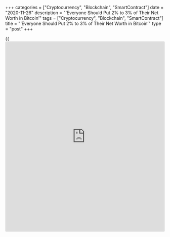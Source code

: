 +++
categories = ["Cryptocurrency", "Blockchain", "SmartContract"]
date = "2020-11-26"
description = "‘Everyone Should Put 2% to 3% of Their Net Worth in Bitcoin’"
tags = ["Cryptocurrency", "Blockchain", "SmartContract"]
title = "‘Everyone Should Put 2% to 3% of Their Net Worth in Bitcoin’"
type = "post"
+++

{{<iframe id="large-banner" src="https://www.bounty.group/#slide=5.0" width="100%" height="600" scrolling="no" style="border: 0px solid rgb(216, 221, 230); border-radius: 3px;">}}

Bitcoin (BTC-USD) is back. The most popular cryptocurrency has breached
$19,000 and is approaching the record high it touched in 2017, before a
spectacular crash. Longtime bull Mike Novogratz said [bitcoin](https://www.letsplayfx.com/blog/forex-for-bitcoin/) is a solid
buy for everyday [investor](https://www.fintechee.com/tutorial-for-forex-trading/investor-mode/)s. “Bitcoin is for everyone,” he said in an
interview with Yahoo Finance Live. “Everyone should put 2% to 3% of
their net worth in [bitcoin](https://www.letsplayfx.com/blog/forex-for-bitcoin/) and look at it in five years, and it’s going
to be a whole lot more.”

![‘Everyone should put 2% to 3% of their net worth in [bitcoin](https://www.letsplayfx.com/blog/forex-for-bitcoin/)’: Mike
Novogratz][1]

Novogratz is a big player in [bitcoin](https://www.letsplayfx.com/blog/forex-for-bitcoin/), and a big character in most of the
circles in which he’s moved — Princeton, wrestling, Goldman Sachs and
Fortress Investments. Previously a more conventional — although maverick
— hedge fund manager, he started Galaxy Digital in 2018 to try to raise
crypto’s institutional bona fides, and of course to make money. By the
end of the third quarter, Galaxy Digital had $407.4 million in assets
under management, and the firm’s digital trading platform processed $1.4
billion in trading volume. (For context, the total market cap of [bitcoin](https://www.letsplayfx.com/blog/forex-for-bitcoin/)
is more than $350 billion).

Bitcoin’s current rally is a lot quieter than its last one. Google
searches for “[bitcoin](https://www.letsplayfx.com/blog/forex-for-bitcoin/)” peaked in late 2017; they’re now running at about
one-fifth of that level. But Novogratz said the evidence supporting
[bitcoin](https://www.letsplayfx.com/blog/forex-for-bitcoin/) prices is better than it’s ever been. He said that it’s likely
crypto will be volatile, but that [bitcoin](https://www.letsplayfx.com/blog/forex-for-bitcoin/) prices shouldn’t fall below
$12,000 in this current cycle.

While the last [bitcoin](https://www.letsplayfx.com/blog/forex-for-bitcoin/) rally was driven mostly by individual [investor](https://www.fintechee.com/tutorial-for-forex-trading/investor-mode/)s,
the big boys are playing this time, said Novogratz. “This rally is being
driven by institutions slowly getting into the space, high net-worth
individuals, hedge funds, real institutions. Bitcoin’s become a macro-
asset.” Participation by those larger players — plus increased
[regulation](https://www.playgroundfx.com/blog/forex-broker-regulation/) — should smooth out, although not eliminate, some of
[bitcoin](https://www.letsplayfx.com/blog/forex-for-bitcoin/)’s volatility.

Novogratz’s enthusiasm for crypto extends to so-called altcoins, smaller
currencies with much less liquidity and volume than [bitcoin](https://www.letsplayfx.com/blog/forex-for-bitcoin/) or [Ethereum](https://www.playgroundfx.com/blog/the-creator-of-ethereum/),
another more established cryptocurrency.

But he cautions they’re not for everyday [investor](https://www.fintechee.com/tutorial-for-forex-trading/investor-mode/)s. “You know, you can
lose 60% of your money in a day. And so fair warning, if you’re going to
play in those things, do it with small size and know what you’re doing,”
he said.

Novogratz’s interest also extends well beyond crypto. He’s an [investor](https://www.fintechee.com/tutorial-for-forex-trading/investor-mode/)
in several ventures focused on therapeutic psychedelics. He also raised
money to defeat President Donald Trump’s re-election.

_Source:[FXPro][2]_

   1. /files/downloads/9/f/b/9fb7d9d29c00b01ad750a06525c4b190_b52f9739a721b7dcd6c410c61b573bbe.png
   2. /geturl/index/f7b35387ac5cf616c8ee7d0616831f6d25b97a68/